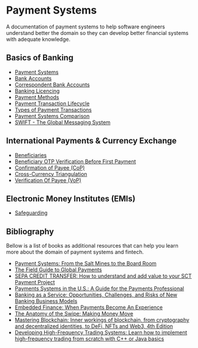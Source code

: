 # Payment Systems

A documentation of payment systems to help software engineers understand
better the domain so they can develop better financial systems with adequate
knowledge.

## Basics of Banking
- [Payment Systems](docs/bascis-of-banking/PAYMENT_SYSTEMS.md)
- [Bank Accounts](docs/bascis-of-banking/BANK_ACCOUNTS.md)
- [Correspondent Bank Accounts](docs/bascis-of-banking/CORRESPONDENT_BANK_ACCOUNTS.md)
- [Banking Licencing](docs/bascis-of-banking/BANKING_LICENCING.md)
- [Payment Methods](docs/bascis-of-banking/PAYMENT_METHODS.md)
- [Payment Transaction Lifecycle](docs/bascis-of-banking/PAYMENT_TRANSACTION_LIFECYCLE.md)
- [Types of Payment Transactions](docs/bascis-of-banking/TYPES_OF_PAYMENT_TRANSACTIONS.md)
- [Payment Systems Comparison](docs/bascis-of-banking/PAYMENT_SYSTEMS_COMPARISON.md)
- [SWIFT - The Global Messaging System](docs/bascis-of-banking/SWIFT_THE_GLOBAL_MESSAGING_SYSTEM.md)

## International Payments & Currency Exchange
- [Beneficiaries](docs/international-payments-and-currency-exchange/BENEFICIARIES.md)
- [Beneficiary OTP Verification Before First Payment](docs/international-payments-and-currency-exchange/BENEFICIARY_OTP_VERIFICATION_BEFORE_FIRST_PAYMENT.md)
- [Confirmation of Payee (CoP)](docs/international-payments-and-currency-exchange/CONFIRMATION_OF_PAYEE.md)
- [Cross-Currency Triangulation](docs/international-payments-and-currency-exchange/CROSS_CURRENCY_TRIANGULATION.md)
- [Verification Of Payee (VoP)](docs/international-payments-and-currency-exchange/VERIFICATION_OF_PAYEE.md)

## Electronic Money Institutes (EMIs)

- [Safeguarding](docs/electronic-money-institutes/SAFEGUARDING.md)

## Bibliography

Bellow is a list of books as additional resources that can help you learn more about
the domain of payment systems and fintech.

- [Payment Systems: From the Salt Mines to the Board Room](https://amzn.eu/d/gWIkYv2)
- [The Field Guide to Global Payments](https://amzn.eu/d/69J3PmH)
- [SEPA CREDIT TRANSFER: How to understand and add value to your SCT Payment Project](https://amzn.eu/d/3bNOugN)
- [Payments Systems in the U.S.: A Guide for the Payments Professional](https://amzn.eu/d/9lse9BD)
- [Banking as a Service: Opportunities, Challenges, and Risks of New Banking Business Models](https://amzn.eu/d/bdqmOEW)
- [Embedded Finance: When Payments Become An Experience](https://amzn.eu/d/3UHyLFU)
- [The Anatomy of the Swipe: Making Money Move](https://amzn.eu/d/2REAEPn)
- [Mastering Blockchain: Inner workings of blockchain, from cryptography and decentralized identities, to DeFi, NFTs and Web3, 4th Edition](https://amzn.eu/d/3B6KOvX)
- [Developing High-Frequency Trading Systems: Learn how to implement high-frequency trading from scratch with C++ or Java basics](https://amzn.eu/d/9JfzD61)